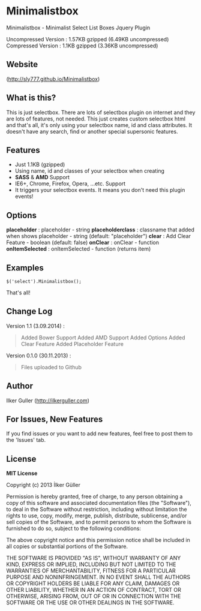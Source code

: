 Minimalistbox
=============

Minimalistbox - Minimalist Select List Boxes Jquery Plugin

Uncompressed Version : 1.57KB gzipped (6.49KB uncompressed)
Compressed Version : 1.1KB gzipped (3.36KB uncompressed)

Website
-------
(http://sly777.github.io/Minimalistbox)

What is this?
-------------
This is just selectbox. There are lots of selectbox plugin on internet and they are lots of features, not needed. This just creates custom selectbox html and that's all, it's only using your selectbox name, id and class attributes. It doesn't have any search, find or another special supersonic features.


Features
--------
- Just 1.1KB (gzipped)
- Using name, id and classes of your selectbox when creating
- __SASS__ & __AMD__ Support
- IE6+, Chrome, Firefox, Opera, ...etc. Support
- It triggers your selectbox events. It means you don't need this plugin events!

Options
--------
__placeholder__ : placeholder - string
__placeholderclass__ : classname that added when shows placeholder - string (default: "placeholder")
__clear__ : Add Clear Feature - boolean (default: false)
__onClear__ : onClear - function
__onItemSelected__ : onItemSelected - function (returns item)

Examples
--------
```
$('select').Minimalistbox();
```
That's all!


Change Log
--------
Version 1.1 (3.09.2014) :
> Added Bower Support
> Added AMD Support
> Added Options
> Added Clear Feature
> Added Placeholder Feature

Version 0.1.0 (30.11.2013) :
> Files uploaded to Github


Author
----------------------------------
Ilker Guller (http://ilkerguller.com)


For Issues, New Features
----------------------------------
If you find issues or you want to add new features, feel free to post them to the 'Issues' tab.


License
----------------------------------
**MIT License**

Copyright (c) 2013 İlker Güller

Permission is hereby granted, free of charge, to any person
obtaining a copy of this software and associated documentation
files (the "Software"), to deal in the Software without
restriction, including without limitation the rights to use,
copy, modify, merge, publish, distribute, sublicense, and/or sell
copies of the Software, and to permit persons to whom the
Software is furnished to do so, subject to the following
conditions:

The above copyright notice and this permission notice shall be
included in all copies or substantial portions of the Software.

THE SOFTWARE IS PROVIDED "AS IS", WITHOUT WARRANTY OF ANY KIND,
EXPRESS OR IMPLIED, INCLUDING BUT NOT LIMITED TO THE WARRANTIES
OF MERCHANTABILITY, FITNESS FOR A PARTICULAR PURPOSE AND
NONINFRINGEMENT. IN NO EVENT SHALL THE AUTHORS OR COPYRIGHT
HOLDERS BE LIABLE FOR ANY CLAIM, DAMAGES OR OTHER LIABILITY,
WHETHER IN AN ACTION OF CONTRACT, TORT OR OTHERWISE, ARISING
FROM, OUT OF OR IN CONNECTION WITH THE SOFTWARE OR THE USE OR
OTHER DEALINGS IN THE SOFTWARE.